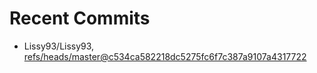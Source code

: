 # Recent Commits

<!-- START gadpp -->
- Lissy93/Lissy93, [refs/heads/master@c534ca582218dc5275fc6f7c387a9107a4317722](https://github.com/Lissy93/Lissy93/commit/c534ca582218dc5275fc6f7c387a9107a4317722)
